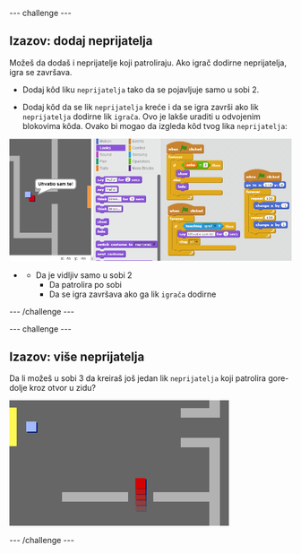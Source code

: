 --- challenge ---

## Izazov: dodaj neprijatelja

Možeš da dodaš i neprijatelje koji patroliraju. Ako igrač dodirne neprijatelja, igra se završava.

+ Dodaj kôd liku `neprijatelja` tako da se pojavljuje samo u sobi 2.

+ Dodaj kôd da se lik `neprijatelja` kreće i da se igra završi ako lik `neprijatelja` dodirne lik `igrača`. Ovo je lakše uraditi u odvojenim blokovima kôda. Ovako bi mogao da izgleda kôd tvog lika `neprijatelja`:

![screenshot](images/world-enemy-code.png)

+ + Da je vidljiv samo u sobi 2
    + Da patrolira po sobi
    + Da se igra završava ako ga lik `igrača` dodirne

--- /challenge ---

--- challenge ---

## Izazov: više neprijatelja

Da li možeš u sobi 3 da kreiraš još jedan lik `neprijatelja` koji patrolira gore-dolje kroz otvor u zidu?

![screenshot](images/world-enemy2.png)

--- /challenge ---